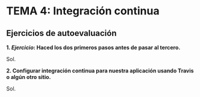 # TEMA 4: Integración continua
## Ejercicios de autoevaluación

**1. *Ejercicio*: Haced los dos primeros pasos antes de pasar al tercero.**

Sol.

**2. Configurar integración continua para nuestra aplicación usando Travis o algún otro sitio.**

Sol.
